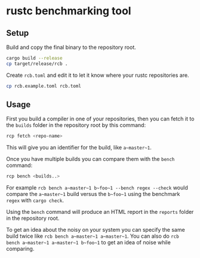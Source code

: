 # rustc benchmarking tool

## Setup

Build and copy the final binary to the repository root.

```sh
cargo build --release
cp target/release/rcb .
```

Create `rcb.toml` and edit it to let it know where your rustc repositories are.
```sh
cp rcb.example.toml rcb.toml
```

## Usage

First you build a compiler in one of your repositories, then you can fetch it to the `builds` folder in the repository root by this command:
```sh
rcp fetch <repo-name>
```
This will give you an identifier for the build, like `a~master~1`.

Once you have multiple builds you can compare them with the `bench` command:
```sh
rcp bench <builds..>
```

For example `rcb bench a~master~1 b~foo~1 --bench regex --check` would compare the `a~master~1` build versus the `b~foo~1` using the benchmark `regex` with `cargo check`.

Using the `bench` command will produce an HTML report in the `reports` folder in the repository root.

To get an idea about the noisy on your system you can specify the same build twice like `rcb bench a~master~1 a~master~1`. You can also do `rcb bench a~master~1 a~master~1 b~foo~1` to get an idea of noise while comparing.